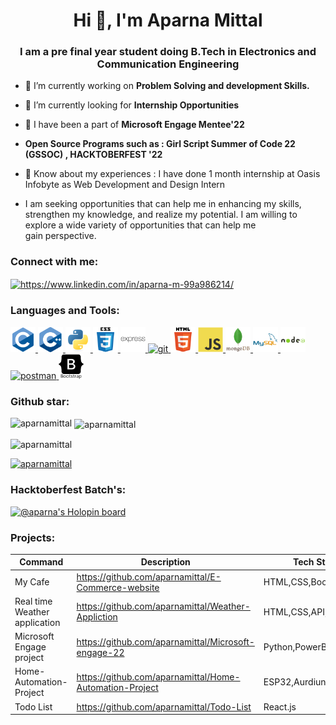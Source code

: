 
<h1 align="center">Hi 👋, I'm Aparna Mittal</h1>
<h3 align="center"> I am a pre final year student doing B.Tech in Electronics and Communication Engineering</h3>

- 🔭 I’m currently working on **Problem Solving and development Skills.**

- 🌱 I’m currently looking for **Internship Opportunities**

- 👯 I have been a part of **Microsoft Engage Mentee'22** 
- **Open Source Programs such as : Girl Script Summer of Code 22 (GSSOC) , HACKTOBERFEST '22**

- 📄 Know about my experiences : I have done 1 month internship at Oasis Infobyte as Web Development and Design Intern
- I am seeking opportunities that can help me in enhancing my skills, strengthen my knowledge, and realize my potential. I am willing to explore a wide variety of opportunities that can help me gain perspective.

<h3 align="left">Connect with me:</h3>
<p align="left">
<a href="https://linkedin.com/in/aparna-m-99a986214/" target="blank"><img align="center" src="https://raw.githubusercontent.com/rahuldkjain/github-profile-readme-generator/master/src/images/icons/Social/linked-in-alt.svg" alt="https://www.linkedin.com/in/aparna-m-99a986214/" height="30" width="40" /></a>
</p>

<h3 align="left">Languages and Tools:</h3>
<p align="left"><a href="https://www.cprogramming.com/" target="_blank" rel="noreferrer"> <img src="https://raw.githubusercontent.com/devicons/devicon/master/icons/c/c-original.svg" alt="c" width="40" height="40"/> </a> <a href="https://www.w3schools.com/cpp/" target="_blank" rel="noreferrer"> <img src="https://raw.githubusercontent.com/devicons/devicon/master/icons/cplusplus/cplusplus-original.svg" alt="cplusplus" width="40" height="40"/> </a><a href="https://www.python.org" target="_blank" rel="noreferrer"> <img src="https://raw.githubusercontent.com/devicons/devicon/master/icons/python/python-original.svg" alt="python" width="40" height="40"/> </a><a href="https://www.w3schools.com/css/" target="_blank" rel="noreferrer"> <img src="https://raw.githubusercontent.com/devicons/devicon/master/icons/css3/css3-original-wordmark.svg" alt="css3" width="40" height="40"/> </a> <a href="https://expressjs.com" target="_blank" rel="noreferrer"> <img src="https://raw.githubusercontent.com/devicons/devicon/master/icons/express/express-original-wordmark.svg" alt="express" width="40" height="40"/> </a> <a href="https://git-scm.com/" target="_blank" rel="noreferrer"> <img src="https://www.vectorlogo.zone/logos/git-scm/git-scm-icon.svg" alt="git" width="40" height="40"/> </a> <a href="https://www.w3.org/html/" target="_blank" rel="noreferrer"> <img src="https://raw.githubusercontent.com/devicons/devicon/master/icons/html5/html5-original-wordmark.svg" alt="html5" width="40" height="40"/> </a> <a href="https://developer.mozilla.org/en-US/docs/Web/JavaScript" target="_blank" rel="noreferrer"> <img src="https://raw.githubusercontent.com/devicons/devicon/master/icons/javascript/javascript-original.svg" alt="javascript" width="40" height="40"/> </a> <a href="https://www.mongodb.com/" target="_blank" rel="noreferrer"> <img src="https://raw.githubusercontent.com/devicons/devicon/master/icons/mongodb/mongodb-original-wordmark.svg" alt="mongodb" width="40" height="40"/> </a> <a href="https://www.mysql.com/" target="_blank" rel="noreferrer"> <img src="https://raw.githubusercontent.com/devicons/devicon/master/icons/mysql/mysql-original-wordmark.svg" alt="mysql" width="40" height="40"/> </a> <a href="https://nodejs.org" target="_blank" rel="noreferrer"> <img src="https://raw.githubusercontent.com/devicons/devicon/master/icons/nodejs/nodejs-original-wordmark.svg" alt="nodejs" width="40" height="40"/> </a> <a href="https://postman.com" target="_blank" rel="noreferrer"> <img src="https://www.vectorlogo.zone/logos/getpostman/getpostman-icon.svg" alt="postman" width="40" height="40"/> </a><a href="https://getbootstrap.com" target="_blank" rel="noreferrer"> <img src="https://raw.githubusercontent.com/devicons/devicon/master/icons/bootstrap/bootstrap-plain-wordmark.svg" alt="bootstrap" width="40" height="40"/> </a></p>

<h3 align="left">Github star:</h3>
<p><img align="left" src="https://github-readme-stats.vercel.app/api/top-langs?username=aparnamittal&show_icons=true&locale=en&layout=compact" alt="aparnamittal" /></p>

<p>&nbsp;<img align="center" src="https://github-readme-stats.vercel.app/api?username=aparnamittal&show_icons=true&locale=en" alt="aparnamittal" /></p>

<p><img align="center" src="https://github-readme-streak-stats.herokuapp.com/?user=aparnamittal&" alt="aparnamittal" /></p>

<p align="left"> <a href="https://github.com/ryo-ma/github-profile-trophy"><img src="https://github-profile-trophy.vercel.app/?username=aparnamittal" alt="aparnamittal" /></a> </p>


<h3 align="left">Hacktoberfest Batch's:</h3>

[![@aparna's Holopin board](https://holopin.me/aparna)](https://holopin.io/@aparna)

<h3 align="left">Projects:</h3>

|Command | Description | Tech Stack |
| --- | --- | --- |
| My Cafe | https://github.com/aparnamittal/E-Commerce-website |HTML,CSS,Bootstrap|
| Real time Weather application | https://github.com/aparnamittal/Weather-Appliction |HTML,CSS,API,Javascript|
| Microsoft Engage project | https://github.com/aparnamittal/Microsoft-engage-22 |Python,PowerBi|
|Home-Automation-Project|https://github.com/aparnamittal/Home-Automation-Project|ESP32,Aurdiuno IDE|
|Todo List|https://github.com/aparnamittal/Todo-List|React.js|
